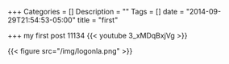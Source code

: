 +++
Categories = []
Description = ""
Tags = []
date = "2014-09-29T21:54:53-05:00"
title = "first"

+++
my first post 11134
{{< youtube 3_xMDqBxjVg >}}

{{< figure src="/img/logonla.png" >}}
